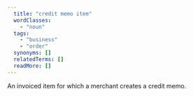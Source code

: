 ```yaml
---
  title: "credit memo item"
  wordClasses:
    - "noun"
  tags:
    - "business"
    - "order"
  synonyms: []
  relatedTerms: []
  readMore: []
---
```

An invoiced item for which a merchant creates a credit memo.
